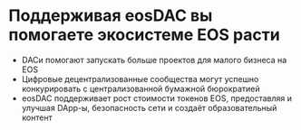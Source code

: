 **Поддерживая eosDAC** вы помогаете **экосистеме EOS расти**
===

 * DACи помогают запускать больше проектов для малого бизнеса на EOS
 * Цифровые децентрализованные сообщества могут успешно конкурировать с централизованной бумажной бюрократией
 * eosDAC поддерживает рост стоимости токенов EOS, предоставляя и улучшая DApp-ы, безопасность сети и создаёт образовательный контент

